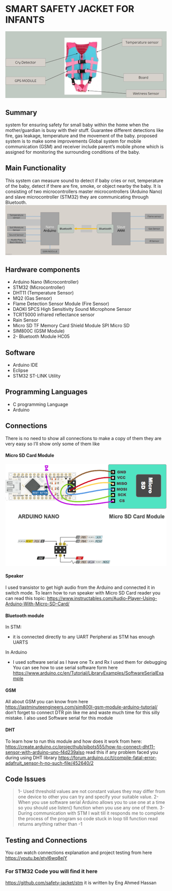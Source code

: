 # SMART SAFETY JACKET FOR INFANTS
![alt text](https://github.com/MohamedOsamaAhmed/SMART-SAFETY-JACKET-FOR-INFANTS/blob/main/1.JPG?raw=true)

## Summary
system for ensuring safety for small baby within the home when the mother/guardian is busy with their stuff. Guarantee different detections like fire, gas leakage, temperature and the movement of the baby. proposed system is to make some improvements Global system for mobile communication (GSM) and receiver include parent’s mobile phone which is assigned for monitoring the surrounding conditions of the baby.

## Main Functionality 
This system can measure sound to detect if baby cries or not, temperature of the baby, detect if there are fire, smoke, or object nearby the baby. It is consisting of two microcontrollers master microcontrollers (Arduino Nano) and slave microcontroller (STM32) they are communicating through Bluetooth.
![alt text](https://github.com/MohamedOsamaAhmed/SMART-SAFETY-JACKET-FOR-INFANTS/blob/main/main%20function.JPG?raw=true)

## Hardware components 
*	Arduino Nano (Microcontroller)
*	STM32 (Microcontroller)
*	DHT11 (Temperature Sensor)
*	MQ2 (Gas Sensor)
*	Flame Detection Sensor Module (Fire Sensor)
*	DAOKI 5PCS High Sensitivity Sound Microphone Sensor
*	TCRT5000 infrared reflectance sensor
*	Rain Sensor 
*	Micro SD TF Memory Card Shield Module SPI Micro SD
*	SIM800C (GSM Module) 
*	2- Bluetooth Module HC05

## Software
*	Arduino IDE
*	Eclipse
*	STM32 ST-LINK Utility

## Programming Languages 
*	C programming Language
*	Arduino 

## Connections 
There is no need to show all connections to make a copy of them they are very easy so I’ll show only some of them like 
#### Micro SD Card Module  
![alt text](https://github.com/MohamedOsamaAhmed/SMART-SAFETY-JACKET-FOR-INFANTS/blob/main/SDCard%20connections.png?raw=true)
    
#### Speaker 
I used transistor to get high audio from the Arduino and connected it in switch mode. To learn how to run speaker with Micro SD Card reader you can read this topic:
https://www.instructables.com/Audio-Player-Using-Arduino-With-Micro-SD-Card/

#### Bluetooth module
In STM:
*   it is connected directly to any UART Peripheral as STM has enough UARTS

In Arduino
*   I used software serial as I have one Tx and Rx I used them for debugging 
        You can see how to use serial software form here  https://www.arduino.cc/en/Tutorial/LibraryExamples/SoftwareSerialExample

#### GSM 
All about GSM you can know from here https://lastminuteengineers.com/sim800l-gsm-module-arduino-tutorial/ don’t forget to connect DTR pin like me and waste much time for this silly mistake. I also used Software serial for this module

#### DHT
To learn how to run this module and how does it work from here: https://create.arduino.cc/projecthub/pibots555/how-to-connect-dht11-sensor-with-arduino-uno-f4d239also read this if any problem faced you during using DHT library 
https://forum.arduino.cc/t/compile-fatal-error-adafruit_sensor-h-no-such-file/452640/2
        
## Code Issues 
>1-	Used threshold values are not constant values they may differ from one device to other you can try and specify your suitable value.
>2-	When you use software serial Arduino allows you to use one at a time so you should use listen() function when you use any one of them.
>3-	During communication with STM I wait till it responds me to complete the process of the program so code stuck in loop till function read returns anything rather than -1

## Testing and Connections
You can watch connections explanation and project testing from here 
	https://youtu.be/etyl6wq8ejY

### For STM32 Code you will find it here 
https://github.com/safety-jacket/stm
it is written by Eng Ahmed Hassan


    


